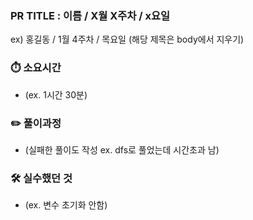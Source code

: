 ### PR TITLE : 이름 / X월 X주차 / x요일
ex) 홍길동 / 1월 4주차 / 목요일 (해당 제목은 body에서 지우기)

### ⏱️ 소요시간
- (ex. 1시간 30분) 

### ✏️ 풀이과정 
- (실패한 풀이도 작성 ex. dfs로 풀었는데 시간초과 남)


### 🛠️ 실수했던 것
- (ex. 변수 초기화 안함)

